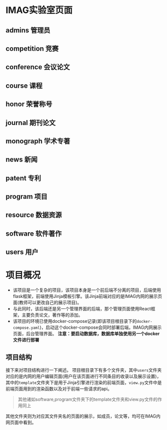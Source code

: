 # IMAG实验室页面

## admins 管理员

## competition 竞赛

## conference 会议论文

## course 课程

## honor 荣誉称号

## journal 期刊论文

## monograph 学术专著

## news 新闻

## patent 专利

## program 项目

## resource 数据资源

## software 软件著作

## users 用户


# 项目概况
- 该项目是一个复杂的项目，该项目本身是一个前后端不分离的项目，后端使用flask框架，前端使用Jinja模板引擎。该Jinja前端对应的是IMAG内网的展示页面(教师可以更改自己的展示项目)。
- 与此同时，该后端还是另一个管理界面的后端，那个管理页面使用React框架，主要负责论文，著作等的添加。
- 该项目的环境已使用docker-compose记录(即该项目根目录下的`docker-compose.yaml`)，启动这个docker-compose会同时部署后端，IMAG内网展示页面，后台管理界面。
**注意：要启动数据库，数据库单独使用另一个docker文件进行部署**

## 项目结构
接下来对项目结构进行一下阐述。
项目根目录下有多个文件夹，其中`users`文件夹对应的是内网的用户编辑页面(用户在该页面进行不同条目的收录以及展示设置)，其中的`template`文件夹下是用于Jinja引擎进行渲染的前端页面，`view.py`文件中是前端页面用到的渲染函数以及对于前端一些请求的api。
> 其他诸如software,program文件夹下的template文件夹和view.py文件的作用同上

其他文件夹则为对应其文件夹名的页面的展示，如成员，论文等，均可在IMAG内网页面中看到。